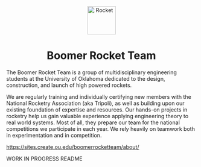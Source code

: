<div id = "header" align= "center">
<img src="https://raw.githubusercontent.com/Tarikul-Islam-Anik/Animated-Fluent-Emojis/master/Emojis/Travel%20and%20places/Rocket.png" alt="Rocket" width="75"height="75" />
</div>
<h1 align = "center">
Boomer Rocket Team
</h1>
The Boomer Rocket Team is a group of multidisciplinary engineering students at the University of Oklahoma dedicated to the design, construction, and launch of high powered rockets.

We are regularly training and individually certifying new members with the National Rocketry Association (aka Tripoli), as well as building upon our existing foundation of expertise and resources.  Our hands-on projects in rocketry help us gain valuable experience applying engineering theory to real world systems.  Most of all, they prepare our team for the national competitions we participate in each year.  We rely heavily on teamwork both in experimentation and in competition.

https://sites.create.ou.edu/boomerrocketteam/about/

WORK IN PROGRESS README